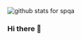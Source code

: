 <img  src="https://github-readme-stats.vercel.app/api?username=spqa&show_icons=true&icon_color=0366d6&bg_color=ffffff&hide_title=true" alt="github stats for spqa">

### Hi there 👋

<!--
**spqa/spqa** is a ✨ _special_ ✨ repository because its `README.md` (this file) appears on your GitHub profile.

Here are some ideas to get you started:

- 🔭 I’m currently working on ...
- 🌱 I’m currently learning ...
- 👯 I’m looking to collaborate on ...
- 🤔 I’m looking for help with ...
- 💬 Ask me about ...
- 📫 How to reach me: ...
- 😄 Pronouns: ...
- ⚡ Fun fact: ...
-->
